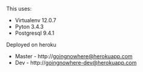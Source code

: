 This uses:
  * Virtualenv 12.0.7
  * Pyton 3.4.3
  * Postgresql 9.4.1

Deployed on heroku
  * Master - http://goingnowhere@herokuapp.com
  * Dev - http://goingnowhere-dev@herokuapp.com
